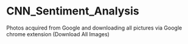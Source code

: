 # CNN_Sentiment_Analysis
Photos acquired from Google and downloading all pictures via Google chrome extension (Download All Images)
